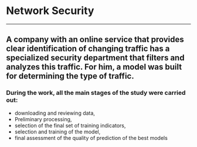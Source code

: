 # Network Security
----------------------------
## A company with an online service that provides clear identification of changing traffic has a specialized security department that filters and analyzes this traffic. For him, a model was built for determining the type of traffic.

### During the work, all the main stages of the study were carried out:
- downloading and reviewing data,
- Preliminary processing,
- selection of the final set of training indicators,
- selection and training of the model,
- final assessment of the quality of prediction of the best models
